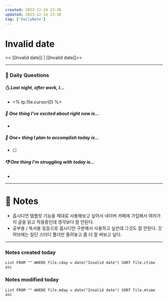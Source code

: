 ```yaml
---
created: 2023-12-24 23:38
updated: 2023-12-24 23:38
tag: ['DailyNote']
---
```


# Invalid date

<< [[Invalid date]] | [[Invalid date]]>>

---
### 📅 Daily Questions

##### 🌜 Last night, after work, I...

- <% tp.file.cursor(0) %>

##### 🙌 One thing I've excited about right now is...

- 

##### 🚀 One+ thing I plan to accomplish today is...

- [ ] 

##### 👎 One thing I'm struggling with today is...

- 

---

# 📝 Notes

- 옵시디언 템플릿 기능을 제대로 사용해보고 싶어서 네이버 카페에 가입해서 여러가지 글을 읽고 적용중인데 생각보다 잘 안된다.
- 공부용 / 독서용 등등으로 옵시디언 구분해서 사용하고 싶은데 그것도 잘 안된다. 깃허브에는 일단 스터디 폴더만 올려놓고 좀 더 잘 써보고 싶다.

---

### Notes created today

```dataview
List FROM "" WHERE file.cday = date("Invalid date") SORT file.ctime asc
```

### Notes modified today

```dataview
List FROM "" WHERE file.mday = date("Invalid date") SORT file.mtime asc
```